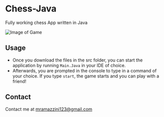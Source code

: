 # Chess-Java

Fully working chess App written in Java

![Image of Game](https://piskel-imgstore-b.appspot.com/img/76160e3a-78ff-11ed-bd37-5d5d32f3a3b5.gif)

## Usage

- Once you download the files in the src folder, you can start the application by running `Main.Java` in your IDE of choice.
- Afterwards, you are prompted in the console to type in a command of your choice. If you type `start`, the game starts and you can play with a friend!

## Contact

Contact me at mramazzini123@gmail.com 
